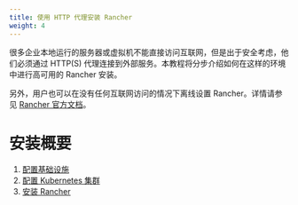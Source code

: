```yaml
---
title: 使用 HTTP 代理安装 Rancher
weight: 4
---
```


很多企业本地运行的服务器或虚拟机不能直接访问互联网，但是出于安全考虑，他们必须通过 HTTP(S) 代理连接到外部服务。本教程将分步介绍如何在这样的环境中进行高可用的 Rancher 安装。

另外，用户也可以在没有任何互联网访问的情况下离线设置 Rancher。详情请参见 [Rancher 官方文档](air-gapped-helm-cli-install.md)。

# 安装概要

1. [配置基础设施](../getting-started/installation-and-upgrade/other-installation-methods/rancher-behind-an-http-proxy/set-up-infrastructure.md)
2. [配置 Kubernetes 集群](../getting-started/installation-and-upgrade/other-installation-methods/rancher-behind-an-http-proxy/install-kubernetes.md)
3. [安装 Rancher](../getting-started/installation-and-upgrade/other-installation-methods/rancher-behind-an-http-proxy/install-rancher.md)
